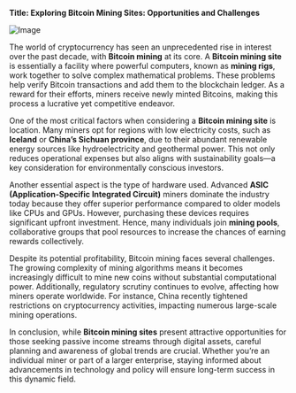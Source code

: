 **Title: Exploring Bitcoin Mining Sites: Opportunities and Challenges**

![Image](https://github.com/user-attachments/assets/b8266eee-691e-4ee1-99ef-bfa10d234fd4)

The world of cryptocurrency has seen an unprecedented rise in interest over the past decade, with **Bitcoin mining** at its core. A **Bitcoin mining site** is essentially a facility where powerful computers, known as **mining rigs**, work together to solve complex mathematical problems. These problems help verify Bitcoin transactions and add them to the blockchain ledger. As a reward for their efforts, miners receive newly minted Bitcoins, making this process a lucrative yet competitive endeavor.

One of the most critical factors when considering a **Bitcoin mining site** is location. Many miners opt for regions with low electricity costs, such as **Iceland** or **China’s Sichuan province**, due to their abundant renewable energy sources like hydroelectricity and geothermal power. This not only reduces operational expenses but also aligns with sustainability goals—a key consideration for environmentally conscious investors.

Another essential aspect is the type of hardware used. Advanced **ASIC (Application-Specific Integrated Circuit)** miners dominate the industry today because they offer superior performance compared to older models like CPUs and GPUs. However, purchasing these devices requires significant upfront investment. Hence, many individuals join **mining pools**, collaborative groups that pool resources to increase the chances of earning rewards collectively.

Despite its potential profitability, Bitcoin mining faces several challenges. The growing complexity of mining algorithms means it becomes increasingly difficult to mine new coins without substantial computational power. Additionally, regulatory scrutiny continues to evolve, affecting how miners operate worldwide. For instance, China recently tightened restrictions on cryptocurrency activities, impacting numerous large-scale mining operations.

In conclusion, while **Bitcoin mining sites** present attractive opportunities for those seeking passive income streams through digital assets, careful planning and awareness of global trends are crucial. Whether you’re an individual miner or part of a larger enterprise, staying informed about advancements in technology and policy will ensure long-term success in this dynamic field.
